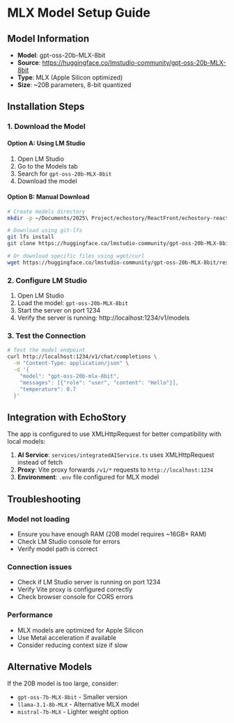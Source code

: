 # MLX Model Setup Guide

## Model Information
- **Model**: gpt-oss-20b-MLX-8bit
- **Source**: https://huggingface.co/lmstudio-community/gpt-oss-20b-MLX-8bit
- **Type**: MLX (Apple Silicon optimized)
- **Size**: ~20B parameters, 8-bit quantized

## Installation Steps

### 1. Download the Model

#### Option A: Using LM Studio
1. Open LM Studio
2. Go to the Models tab
3. Search for `gpt-oss-20b-MLX-8bit`
4. Download the model

#### Option B: Manual Download
```bash
# Create models directory
mkdir -p ~/Documents/2025\ Project/echostory/ReactFront/echostory-react-web/models

# Download using git-lfs
git lfs install
git clone https://huggingface.co/lmstudio-community/gpt-oss-20b-MLX-8bit

# Or download specific files using wget/curl
wget https://huggingface.co/lmstudio-community/gpt-oss-20b-MLX-8bit/resolve/main/model.safetensors
```

### 2. Configure LM Studio

1. Open LM Studio
2. Load the model: `gpt-oss-20b-MLX-8bit`
3. Start the server on port 1234
4. Verify the server is running: http://localhost:1234/v1/models

### 3. Test the Connection

```bash
# Test the model endpoint
curl http://localhost:1234/v1/chat/completions \
  -H "Content-Type: application/json" \
  -d '{
    "model": "gpt-oss-20b-mlx-8bit",
    "messages": [{"role": "user", "content": "Hello"}],
    "temperature": 0.7
  }'
```

## Integration with EchoStory

The app is configured to use XMLHttpRequest for better compatibility with local models:

1. **AI Service**: `services/integratedAIService.ts` uses XMLHttpRequest instead of fetch
2. **Proxy**: Vite proxy forwards `/v1/*` requests to `http://localhost:1234`
3. **Environment**: `.env` file configured for MLX model

## Troubleshooting

### Model not loading
- Ensure you have enough RAM (20B model requires ~16GB+ RAM)
- Check LM Studio console for errors
- Verify model path is correct

### Connection issues
- Check if LM Studio server is running on port 1234
- Verify Vite proxy is configured correctly
- Check browser console for CORS errors

### Performance
- MLX models are optimized for Apple Silicon
- Use Metal acceleration if available
- Consider reducing context size if slow

## Alternative Models

If the 20B model is too large, consider:
- `gpt-oss-7b-MLX-8bit` - Smaller version
- `llama-3.1-8b-MLX` - Alternative MLX model
- `mistral-7b-MLX` - Lighter weight option